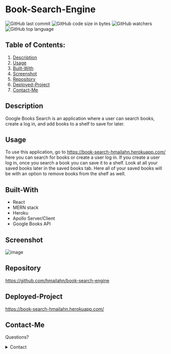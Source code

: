 # Book-Search-Engine

![GitHub last commit](https://img.shields.io/github/last-commit/hmailahn/book-search-engine)  ![GitHub code size in bytes](https://img.shields.io/github/languages/code-size/hmailahn/book-search-engine)  ![GitHub watchers](https://img.shields.io/github/watchers/hmailahn/book-search-engine?label=Watch&style=social)  ![GitHub top language](https://img.shields.io/github/languages/top/hmailahn/book-search-engine)

## Table of Contents:
  1. [Description](#Description)
  2. [Usage](#Usage)
  3. [Built-With](#Built-With)
  4. [Screenshot](#Screenshot)
  5. [Repository](#Repository)
  6. [Deployed-Project](#Deployed-Project)
  7. [Contact-Me](#Contact-Me)
  
## Description
Google Books Search is an application where a user can search books, create a log in, and add books to a shelf to save for later.
## Usage
To use this application, go to https://book-search-hmailahn.herokuapp.com/ here you can search for books or create a user log in. If you create a user log in, once you search a book you can save it to a shelf. Look at all your saved books later in the saved books tab. Here all of your saved books will be with an option to remove books from the shelf as well. 
## Built-With
* React
* MERN stack
* Heroku
* Apollo Server/Client
* Google Books API

## Screenshot
![image](https://github.com/hmailahn/book-search-engine/blob/main/client/public/screenshot.png)
## Repository
https://github.com/hmailahn/book-search-engine
## Deployed-Project
https://book-search-hmailahn.herokuapp.com/

## Contact-Me
Questions? 
<details>
    <summary>Contact</summary>
    mailahnheidi@gmail.com <br>
</details>
